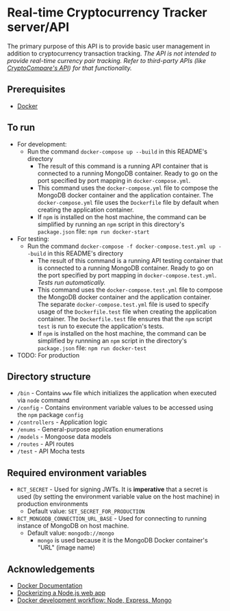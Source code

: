 # Real-time Cryptocurrency Tracker server/API

The primary purpose of this API is to provide basic user management in addition to cryptocurrency transaction tracking. _The API is not intended to provide real-time currency pair tracking. Refer to third-party APIs (like [CryptoCompare's API](https://www.cryptocompare.com/api/#)) for that functionality._

## Prerequisites
* [Docker](https://www.docker.com/)

## To run
* For development:
  - Run the command `docker-compose up --build` in this README's directory
    - The result of this command is a running API container that is connected to a running MongoDB container. Ready to go on the port specified by port mapping in `docker-compose.yml`.
    - This command uses the `docker-compose.yml` file to compose the MongoDB docker container and the application container. The `docker-compose.yml` file uses the `Dockerfile` file by default when creating the application container.
    - If `npm` is installed on the host machine, the command can be simplified by running an `npm` script in this directory's `package.json` file: `npm run docker-start`
* For testing:
  - Run the command `docker-compose -f docker-compose.test.yml up --build` in this README's directory
    - The result of this command is a running API testing container that is connected to a running MongoDB container. Ready to go on the port specified by port mapping in `docker-compose.test.yml`. *Tests run automatically.*
    - This command uses the `docker-compose.test.yml` file to compose the MongoDB docker container and the application container. The separate `docker-compose.test.yml` file is used to specify usage of the `Dockerfile.test` file when creating the application container. The `Dockerfile.test` file ensures that the `npm` script `test` is run to execute the application's tests.
    - If `npm` is installed on the host machine, the command can be simplified by runnning an `npm` script in the directory's `package.json` file: `npm run docker-test`
* TODO: For production

## Directory structure
* `/bin` - Contains `www` file which initializes the application when executed via `node` command
* `/config` - Contains environment variable values to be accessed using the `npm` package `config`
* `/controllers` - Application logic
* `/enums` - General-purpose application enumerations
* `/models` - Mongoose data models
* `/routes` - API routes
* `/test` - API Mocha tests

## Required environment variables
  - `RCT_SECRET` - Used for signing JWTs. It is **imperative** that a secret is used (by setting the environment variable value on the host machine) in production environments
    * Default value: `SET_SECRET_FOR_PRODUCTION`
  - `RCT_MONGODB_CONNECTION_URL_BASE` - Used for connecting to running instance of MongoDB on host machine.
    * Default value: `mongodb://mongo`
      - `mongo` is used because it is the MongoDB Docker container's "URL" (image name)

## Acknowledgements
  - [Docker Documentation](https://docs.docker.com/)
  - [Dockerizing a Node.js web app](https://goo.gl/8r2qwN)
  - [Docker development workflow: Node, Express, Mongo](https://goo.gl/z1hvJJ)
